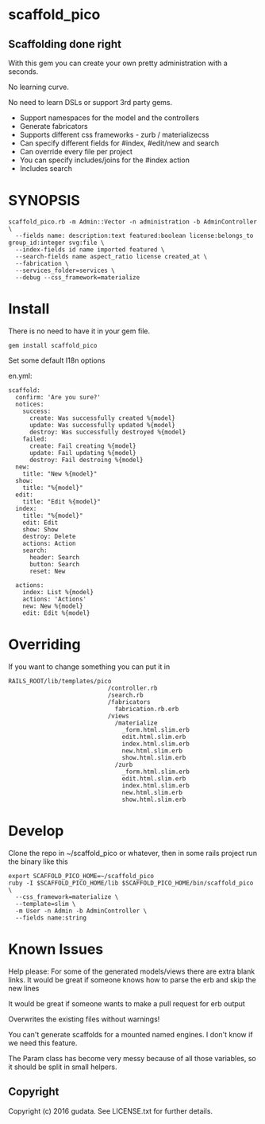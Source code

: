 # scaffold_pico
## Scaffolding done right
With this gem you can create your own pretty administration with a seconds.

No learning curve.

No need to learn DSLs or support 3rd party gems.


* Support namespaces for the model and the controllers
* Generate fabricators
* Supports different css frameworks - zurb / materializecss
* Can specify different fields for #index, #edit/new and search
* Can override every file per project
* You can specify includes/joins for the #index action
* Includes search

# SYNOPSIS

    scaffold_pico.rb -m Admin::Vector -n administration -b AdminController \
      --fields name: description:text featured:boolean license:belongs_to group_id:integer svg:file \
      --index-fields id name imported featured \
      --search-fields name aspect_ratio license created_at \
      --fabrication \
      --services_folder=services \
      --debug --css_framework=materialize

# Install

There is no need to have it in your gem file.

    gem install scaffold_pico

Set some default I18n options

  en.yml:

    scaffold:
      confirm: 'Are you sure?'
      notices:
        success:
          create: Was successfully created %{model}
          update: Was successfully updated %{model}
          destroy: Was successfully destroyed %{model}
        failed:
          create: Fail creating %{model}
          update: Fail updating %{model}
          destroy: Fail destroing %{model}
      new:
        title: "New %{model}"
      show:
        title: "%{model}"
      edit:
        title: "Edit %{model}"
      index:
        title: "%{model}"
        edit: Edit
        show: Show
        destroy: Delete
        actions: Action
        search:
          header: Search
          button: Search
          reset: New

      actions:
        index: List %{model}
        actions: 'Actions'
        new: New %{model}
        edit: Edit %{model}

# Overriding
If you want to change something you can put it in


    RAILS_ROOT/lib/templates/pico
                                /controller.rb
                                /search.rb
                                /fabricators
                                  fabrication.rb.erb
                                /views
                                  /materialize
                                    _form.html.slim.erb
                                    edit.html.slim.erb
                                    index.html.slim.erb
                                    new.html.slim.erb
                                    show.html.slim.erb
                                  /zurb
                                    _form.html.slim.erb
                                    edit.html.slim.erb
                                    index.html.slim.erb
                                    new.html.slim.erb
                                    show.html.slim.erb

# Develop

Clone the repo in ~/scaffold_pico or whatever, then in some rails project run the binary like this

    export SCAFFOLD_PICO_HOME=~/scaffold_pico
    ruby -I $SCAFFOLD_PICO_HOME/lib $SCAFFOLD_PICO_HOME/bin/scaffold_pico \
      --css_framework=materialize \
      --template=slim \
      -m User -n Admin -b AdminController \
      --fields name:string

# Known Issues
Help please: For some of the generated models/views there are extra blank links. It would be great if someone knows how to parse the erb and skip the new lines

It would be great if someone wants to make a pull request for erb output

Overwrites the existing files without warnings!

You can't generate scaffolds for a mounted named engines. I don't know if we need this feature.

The Param class has become very messy because of all those variables, so it should be split in small helpers.


## Copyright

Copyright (c) 2016 gudata. See LICENSE.txt for further details.
